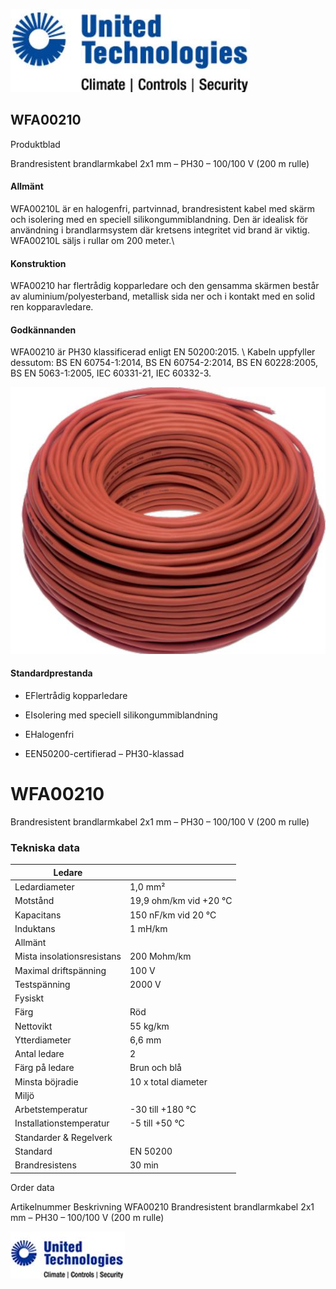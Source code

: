 ![](_page_0_Picture_0.jpeg)

## WFA00210

Produktblad

Brandresistent brandlarmkabel 2x1 mm – PH30 – 100/100 V (200 m rulle)

#### Allmänt

WFA00210L är en halogenfri, partvinnad, brandresistent kabel med skärm och isolering med en speciell silikongummiblandning. Den är idealisk för användning i brandlarmsystem där kretsens integritet vid brand är viktig. WFA00210L säljs i rullar om 200 meter.\

#### Konstruktion

WFA00210 har flertrådig kopparledare och den gensamma skärmen består av aluminium/polyesterband, metallisk sida ner och i kontakt med en solid ren kopparavledare.

#### Godkännanden

WFA00210 är PH30 klassificerad enligt EN 50200:2015. \ Kabeln uppfyller dessutom: BS EN 60754-1:2014, BS EN 60754-2:2014, BS EN 60228:2005, BS EN 5063-1:2005, IEC 60331-21, IEC 60332-3.

![](_page_0_Picture_9.jpeg)

#### Standardprestanda

- EFlertrådig kopparledare
- EIsolering med speciell silikongummiblandning
- EHalogenfri

- EEN50200-certifierad – PH30-klassad
# WFA00210

Brandresistent brandlarmkabel 2x1 mm – PH30 – 100/100 V (200 m rulle)

### Tekniska data

| Ledare                     |                        |
|----------------------------|------------------------|
| Ledardiameter              | 1,0 mm²                |
| Motstånd                   | 19,9 ohm/km vid +20 °C |
| Kapacitans                 | 150 nF/km vid 20 °C    |
| Induktans                  | 1 mH/km                |
| Allmänt                    |                        |
| Mista insolationsresistans | 200 Mohm/km            |
| Maximal driftspänning      | 100 V                  |
| Testspänning               | 2000 V                 |
| Fysiskt                    |                        |
| Färg                       | Röd                    |
| Nettovikt                  | 55 kg/km               |
| Ytterdiameter              | 6,6 mm                 |
| Antal ledare               | 2                      |
| Färg på ledare             | Brun och blå           |
| Minsta böjradie            | 10 x total diameter    |
| Miljö                      |                        |
| Arbetstemperatur           | -30 till +180 °C       |
| Installationstemperatur    | -5 till +50 °C         |
| Standarder & Regelverk     |                        |
| Standard                   | EN 50200               |
| Brandresistens             | 30 min                 |

Order data

Artikelnummer Beskrivning WFA00210 Brandresistent brandlarmkabel 2x1 mm – PH30 – 100/100 V (200 m rulle)

![](_page_1_Picture_7.jpeg)